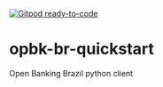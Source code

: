 [![Gitpod ready-to-code](https://img.shields.io/badge/Gitpod-ready--to--code-blue?logo=gitpod)](https://gitpod.io/#https://github.com/pitzer42/opbk-br-quickstart)

# opbk-br-quickstart
Open Banking Brazil python client
